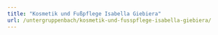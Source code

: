 ```yaml
---
title: "Kosmetik und Fußpflege Isabella Giebiera"
url: /untergruppenbach/kosmetik-und-fusspflege-isabella-giebiera/
---
```

